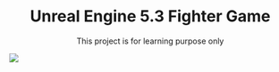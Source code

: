<h1 align='center'>
  Unreal Engine 5.3 Fighter Game 
</h1>


<p align='center'>
  This project is for learning purpose only
</p>
<img src="[BadgeURLHere](https://img.shields.io/badge/Epic%20Games-313131?style=for-the-badge&logo=Epic%20Games&logoColor=white)https://img.shields.io/badge/Epic%20Games-313131?style=for-the-badge&logo=Epic%20Games&logoColor=white" />

